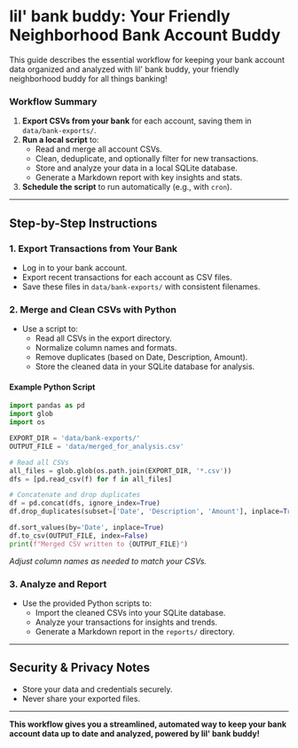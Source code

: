 # lil' bank buddy: Your Friendly Neighborhood Bank Account Buddy

This guide describes the essential workflow for keeping your bank account data organized and analyzed with lil' bank buddy, your friendly neighborhood buddy for all things banking!

### Workflow Summary
1. **Export CSVs from your bank** for each account, saving them in `data/bank-exports/`.
2. **Run a local script** to:
   - Read and merge all account CSVs.
   - Clean, deduplicate, and optionally filter for new transactions.
   - Store and analyze your data in a local SQLite database.
   - Generate a Markdown report with key insights and stats.
3. **Schedule the script** to run automatically (e.g., with `cron`).

---

## Step-by-Step Instructions

### 1. Export Transactions from Your Bank
- Log in to your bank account.
- Export recent transactions for each account as CSV files.
- Save these files in `data/bank-exports/` with consistent filenames.

### 2. Merge and Clean CSVs with Python
- Use a script to:
  - Read all CSVs in the export directory.
  - Normalize column names and formats.
  - Remove duplicates (based on Date, Description, Amount).
  - Store the cleaned data in your SQLite database for analysis.

#### Example Python Script
```python
import pandas as pd
import glob
import os

EXPORT_DIR = 'data/bank-exports/'
OUTPUT_FILE = 'data/merged_for_analysis.csv'

# Read all CSVs
all_files = glob.glob(os.path.join(EXPORT_DIR, '*.csv'))
dfs = [pd.read_csv(f) for f in all_files]

# Concatenate and drop duplicates
df = pd.concat(dfs, ignore_index=True)
df.drop_duplicates(subset=['Date', 'Description', 'Amount'], inplace=True)

df.sort_values(by='Date', inplace=True)
df.to_csv(OUTPUT_FILE, index=False)
print(f"Merged CSV written to {OUTPUT_FILE}")
```
*Adjust column names as needed to match your CSVs.*

### 3. Analyze and Report
- Use the provided Python scripts to:
  - Import the cleaned CSVs into your SQLite database.
  - Analyze your transactions for insights and trends.
  - Generate a Markdown report in the `reports/` directory.

---

## Security & Privacy Notes
- Store your data and credentials securely.
- Never share your exported files.

---

**This workflow gives you a streamlined, automated way to keep your bank account data up to date and analyzed, powered by lil' bank buddy!**
